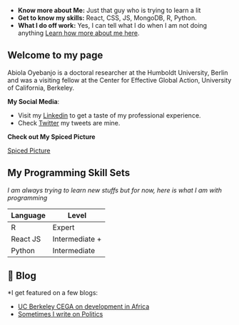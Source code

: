 * **Know more about Me:** Just that guy who is trying to learn a lit
* **Get to know my skills:** React, CSS, JS, MongoDB, R, Python.
* **What I do off work:** Yes, I can tell what I do when I am not doing anything
[Learn how more about me here](https://abiola1864.github.io/).

## Welcome to my page

Abiola Oyebanjo is a doctoral researcher at the Humboldt University, Berlin and was a visiting fellow at the Center for Effective Global Action, 
University of California, Berkeley.

 **My Social Media**:

* Visit my [Linkedin](https://www.linkedin.com/in/oyebanjoabiola/) to get a taste of my professional experience.
* Check [Twitter](https://twitter.com/abiola1864) my tweets are mine.
 
 **Check out My Spiced Picture**
 
[Spiced Picture]( https://media.istockphoto.com/photos/red-peppers-on-white-background-picture-id1124401100?k=20&m=1124401100&s=612x612&w=0&h=BnSvEN3zrvg5Kcjh7sNH8QmGFCcvk9s2resGUyAizqU=)




## My Programming Skill Sets

*I am always trying to learn new stuffs but for now, here is what I am with programming*


| Language | Level |
| ----------- | ----------- |
| R | Expert |
| React JS | Intermediate + |
|  Python| Intermediate |



## :memo: Blog
*I get featured on a few blogs:
<!-- BLOG-POST-LIST:START -->
- [UC Berkeley CEGA on development in Africa](https://medium.com/center-for-effective-global-action/building-capacity-in-international-development-insights-from-wgape-a39606c93a06)
- [Sometimes I write on Politics](https://www.scripts-berlin.eu/blog/Blog-28-Vaccine-Nationalism_-Focus-on-Africa/index.html)

<!-- BLOG-POST-LIST:END -->
